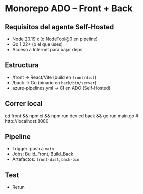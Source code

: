 # Monorepo ADO – Front + Back

## Requisitos del agente Self-Hosted

- Node 20.19.x (o NodeTool@0 en pipeline)
- Go 1.22+ (o el que uses)
- Acceso a Internet para bajar deps

## Estructura

- /front → React/Vite (build en `front/dist`)
- /back → Go (binario en `back/bin/server`)
- azure-pipelines.yml → CI en ADO (Self-Hosted)

## Correr local

cd front && npm ci && npm run dev
cd back && go run main.go # http://localhost:8080

## Pipeline

- Trigger: push a `main`
- Jobs: Build_Front, Build_Back
- Artefactos: `front-dist`, `back-bin`

## Test

- Rerun
